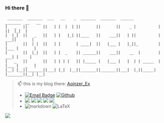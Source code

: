 ### Hi there 👋 

```
 _______  _______  ___   __    _  _______  _______  ______            _______  __   __ 
|   _   ||       ||   | |  |  | ||       ||       ||    _ |          |       ||  |_|  |
|  |_|  ||   _   ||   | |   |_| ||____   ||    ___||   | ||          |    ___||       |
|       ||  | |  ||   | |       | ____|  ||   |___ |   |_||_         |   |___ |       |
|       ||  |_|  ||   | |  _    || ______||    ___||    __  |        |    ___| |     | 
|   _   ||       ||   | | | |   || |_____ |   |___ |   |  | | _____  |   |___ |   _   |
|__| |__||_______||___| |_|  |__||_______||_______||___|  |_||_____| |_______||__| |__|
```

> 📫 this is my blog there: [Aoinzer_Ex](https://s-explorer.github.io/)
> - [![Email Badge](https://img.shields.io/badge/-Email-c14438?logo=Gmail&logoColor=white&link=mailto:jackluoluo1246@gmail.com)](mailto:aoinzer_ex@163.com) [![Github](https://img.shields.io/badge/-Github-232323?style=flat-square&logo=Github&logoColor=white&link=https://github.com/S-Explorer)](https://github.com/S-Explorer)
> - ![](https://img.shields.io/badge/C-red?logo=C) ![](https://img.shields.io/badge/C++-blue?logo=cplusplus) ![](https://img.shields.io/badge/python-yellow?logo=python) ![](https://img.shields.io/badge/GL-yellogreen?logo=opengl) ![](https://img.shields.io/badge/Vulkan-red?logo=Vulkan)
> - ![markdown](https://img.shields.io/badge/Markdown-black?logo=markdown) ![LaTeX](https://img.shields.io/badge/LaTeX-gray?logo=latex) 

<img align="bottom" src="https://github-readme-stats.vercel.app/api?username=S-Explorer&show_icons=true&count_private=true&hide=prs&theme=dracula"> 